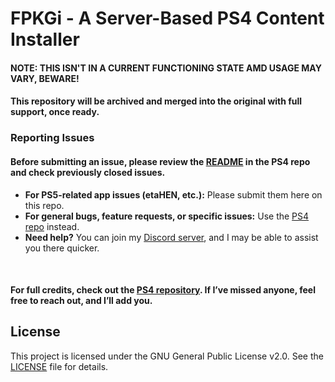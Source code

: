 # FPKGi - A Server-Based PS4 Content Installer  

#### NOTE: THIS ISN'T IN A CURRENT FUNCTIONING STATE AMD USAGE MAY VARY, BEWARE!
#### This repository will be archived and merged into the original with full support, once ready.

### Reporting Issues
#### Before submitting an issue, please review the [README](https://github.com/ItsJokerZz/FPKGi/blob/nightly/README.md) in the PS4 repo and check previously closed issues.  

- **For PS5-related app issues (etaHEN, etc.):** Please submit them here on this repo.  
- **For general bugs, feature requests, or specific issues:** Use the [PS4 repo](https://www.github.com/ItsJokerZz/FPKGi/) instead.  
- **Need help?** You can join my [Discord server](https://discord.com/invite/RjG4Whf), and I may be able to assist you there quicker. 

<br>

#### For full credits, check out the [PS4 repository](https://www.github.com/ItsJokerZz/FPKGi/). If I’ve missed anyone, feel free to reach out, and I’ll add you.  

## License  
This project is licensed under the GNU General Public License v2.0. See the [LICENSE](LICENSE) file for details.  
